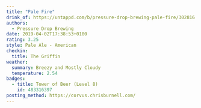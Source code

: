```yaml
---
title: "Pale Fire"
drink_of: https://untappd.com/b/pressure-drop-brewing-pale-fire/302816
authors:
  - Pressure Drop Brewing
date: 2019-04-02T17:38:53+0100
rating: 3.25
style: Pale Ale - American
checkin:
  title: The Griffin
weather:
  summary: Breezy and Mostly Cloudy
  temperature: 2.54
badges:
  - title: Tower of Beer (Level 8)
    id: 483316397
posting_method: https://corvus.chrisburnell.com/
---
```

